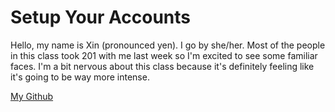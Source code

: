 # Setup Your Accounts

Hello, my name is Xin (pronounced yen). I go by she/her. Most of the people in this class took 201 with me last week so I'm excited to see some familiar faces. I'm a bit nervous about this class because it's definitely feeling like it's going to be way more intense.

[My Github](https://github.com/xind14)
